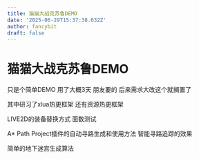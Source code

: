 ```yaml
---
title: 猫猫大战克苏鲁DEMO
date: '2025-06-29T15:37:38.632Z'
author: fancybit
draft: false
---
```

<div class="header"><h1 class="single-title animate__animated animate__pulse animate__faster">猫猫大战克苏鲁DEMO</h1></div>

<div class="content" id="content"><!-- raw HTML omitted --><p>只是个简单DEMO 用了大概3天 朋友要的 后来需求大改这个就搁置了</p><p>其中研习了xlua热更框架 还有资源热更框架</p><p>LIVE2D的装备替换方式 面数测试</p><p>A* Path Project插件的自动寻路生成和使用方法 智能寻路追踪的效果</p><p>简单的地下迷宫生成算法</p></div>

